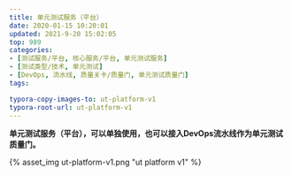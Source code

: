```yaml
---
title: 单元测试服务（平台）
date: 2020-01-15 10:20:01
updated: 2021-9-20 15:02:05
top: 989
categories: 
- [测试服务/平台, 核心服务/平台, 单元测试服务]
- [测试类型/技术, 单元测试]
- [DevOps, 流水线, 质量关卡/质量门, 单元测试质量门]
tags:

typora-copy-images-to: ut-platform-v1
typora-root-url: ut-platform-v1
---
```


**单元测试服务（平台），可以单独使用，也可以接入DevOps流水线作为单元测试质量门。**

{% asset_img ut-platform-v1.png "ut platform v1" %}